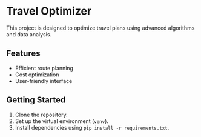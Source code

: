 # Travel Optimizer

This project is designed to optimize travel plans using advanced algorithms and data analysis.

## Features
- Efficient route planning
- Cost optimization
- User-friendly interface

## Getting Started
1. Clone the repository.
2. Set up the virtual environment (`venv`).
3. Install dependencies using `pip install -r requirements.txt`.